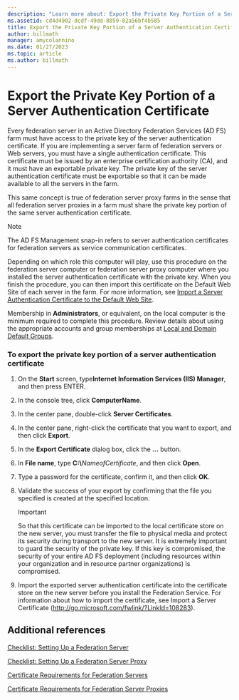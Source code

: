```yaml
---
description: "Learn more about: Export the Private Key Portion of a Server Authentication Certificate"
ms.assetid: cd4d4902-dcdf-49dd-8059-82a56bf4b585
title: Export the Private Key Portion of a Server Authentication Certificate
author: billmath
manager: amycolannino
ms.date: 01/27/2023
ms.topic: article
ms.author: billmath
---
```



# Export the Private Key Portion of a Server Authentication Certificate

Every federation server in an Active Directory Federation Services \(AD FS\) farm must have access to the private key of the server authentication certificate. If you are implementing a server farm of federation servers or Web servers, you must have a single authentication certificate. This certificate must be issued by an enterprise certification authority \(CA\), and it must have an exportable private key. The private key of the server authentication certificate must be exportable so that it can be made available to all the servers in the farm.

This same concept is true of federation server proxy farms in the sense that all federation server proxies in a farm must share the private key portion of the same server authentication certificate.

> [!NOTE]
> The AD FS Management snap\-in refers to server authentication certificates for federation servers as service communication certificates.

Depending on which role this computer will play, use this procedure on the federation server computer or federation server proxy computer where you installed the server authentication certificate with the private key. When you finish the procedure, you can then import this certificate on the Default Web Site of each server in the farm. For more information, see [Import a Server Authentication Certificate to the Default Web Site](Import-a-Server-Authentication-Certificate-to-the-Default-Web-Site.md).

Membership in **Administrators**, or equivalent, on the local computer is the minimum required to complete this procedure.  Review details about using the appropriate accounts and group memberships at [Local and Domain Default Groups](/previous-versions/orphan-topics/ws.10/dd728026(v=ws.10)).

### To export the private key portion of a server authentication certificate

1. On the **Start** screen, type**Internet Information Services \(IIS\) Manager**, and then press ENTER.

2. In the console tree, click **ComputerName**.

3. In the center pane, double\-click **Server Certificates**.

4. In the center pane, right\-click the certificate that you want to export, and then click **Export**.

5. In the **Export Certificate** dialog box, click the **…** button.

6. In **File name**, type **C:\\**<em>NameofCertificate</em>, and then click **Open**.

7. Type a password for the certificate, confirm it, and then click **OK**.

8. Validate the success of your export by confirming that the file you specified is created at the specified location.

   > [!IMPORTANT]
   > So that this certificate can be imported to the local certificate store on the new server, you must transfer the file to physical media and protect its security during transport to the new server. It is extremely important to guard the security of the private key. If this key is compromised, the security of your entire AD FS deployment \(including resources within your organization and in resource partner organizations\) is compromised.

9. Import the exported server authentication certificate into the certificate store on the new server before you install the Federation Service. For information about how to import the certificate, see Import a Server Certificate \([http:\/\/go.microsoft.com\/fwlink\/?LinkId\=108283](/previous-versions/windows/it-pro/windows-server-2008-R2-and-2008/cc732785(v=ws.10))\).

## Additional references
[Checklist: Setting Up a Federation Server](Checklist--Setting-Up-a-Federation-Server.md)

[Checklist: Setting Up a Federation Server Proxy](Checklist--Setting-Up-a-Federation-Server-Proxy.md)

[Certificate Requirements for Federation Servers](../design/certificate-requirements-for-federation-servers.md)

[Certificate Requirements for Federation Server Proxies](/previous-versions/windows/it-pro/windows-server-2012-R2-and-2012/dd807054(v=ws.11))

